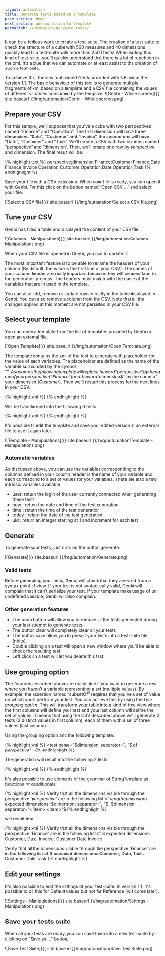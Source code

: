 ```yaml
---
layout: automation
title: Generate tests based on a template
prev_section: home
next_section: add-condition-to-template
permalink: /automation/generate-tests/
---
```

It can be a tedious work to create a test-suite. The creation of a test suite to check the structure of a cube with 500 measures and 40 dimensions quickly lead to a test-suite with more than 2500 tests! When writing this kind of test-suite, you’ll quickly understand that there is a lot of repetition in the xml. It’s a clue that we can automate or at least assist to the creation of such a test-suite.

To achieve this, there is tool named *Genbi* provided with NBi since the version 1.1. The basic behaviour of this tool is to generate multiple fragments of xml based on a template and a CSV file containing the values of different variables consumed by the template.
![Genbi - Whole screen]({{ site.baseurl }}/img/automation/Genbi - Whole screen.png)

## Prepare your CSV

For this sample, we’ll suppose that you’ve a cube with two perspectives named “Finance” and “Operation”. The first dimension will have three dimensions “Date”, “Customer” and “Invoice”, the second one will have “Date”, “Customer” and “Task”. We’ll create a CSV with two columns named “perspective” and “dimension”. Then, we’ll create one row by perspective and dimension. The final result will be:

{% highlight text %}
perspective;dimension
Finance;Customer
Finance;Date
Finance;Invoice
Operation;Customer
Operation;Date
Operation;Task
{% endhighlight %}

Save your file with a CSV extension. When your file is ready, you can open it with Genbi. For this click on the button named “Open CSV …” and select your file.

![Select a CSV file]({{ site.baseurl }}/img/automation/Select a CSV file.png)

## Tune your CSV

Genbi has filled a table and displayed the content of your CSV file.

![Columns - Manipulations]({{ site.baseurl }}/img/automation/Columns - Manipulations.png)

When your CSV file is opened in Genbi, you can to update it.

The most important feature is to be able to rename the headers of your column (By default, the value is the first line of your CSV). The names of your column header are really important because they will be used later in the generation process. The headers must match with the name of the variables that are in used in the template.

You can also add, remove or update rows directly in the table displayed in Genbi. You can also remove a column from the CSV. Note that all the changes applied at this moment are not persisted in your CSV file.

## Select your template

You can open a template from the list of templates provided by Genbi or open an external file.

![Open Template]({{ site.baseurl }}/img/automation/Open Template.png)

The template contains the xml of the test to generate with placeholder for the value of each variables. The placeholder are defined as the name of the variable surrounded by the symbol “$”. As a sample the following template will replace the word *$perspective$* by the name of your perspective (*Finance*) and the word *$dimension$* by the name of your dimension (*Customer*). Then we’ll restart this process for the next lines in your CSV.

{% highlight xml %}
<test name="$dimension$ of $perspective$"/>
{% endhighlight %}

Will be transformed into the following 6 tests.

{% highlight xml %}
<test name="Customer of Finance"/>
<test name="Date of Finance"/>
<test name="Invoice of Finance"/>
<test name="Customer of Operation"/>
<test name="Date of Operation"/>
<test name="Task of Operation"/>
{% endhighlight %}

It's possible to edit the template and save your edited version in an external file to use it again later.

![Template - Manipulations]({{ site.baseurl }}/img/automation/Template - Manipulations.png)

### Automatic variables

As discussed above, you can use the variables corresponding to the columns defined in your column header is the name of your variable and each correspond to a set of values for your variables. There are also a few intrinsic variables available

* user: return the login of the user currently connected when generating these tests
* now : return the date and time of the test generation
* time : return the time of the test generation
* today : return the date of the test generation
* uid : return an integer starting at 1 and increment for each test

## Generate

To generate your tests, just click on the button generate.

![Generate]({{ site.baseurl }}/img/automation/Generate.png)

### Valid tests

Before generating your tests, Genbi will check that they are valid from a syntax point of view. If your test is not syntactically valid, Genbi will complain that it can’t serialize your test. If your template make usage of un undefined variable, Genbi will also complain.

### Other generation features

* The undo button will allow you to remove all the tests generated during your last attempt to generate tests.
* The button clear will completely clear all your tests
* The button save allow you to persist your tests into a test-suite file (nbits).
* Double clicking on a test will open a new window where you’ll be able to check the resulting test.
* Left click on a test will let you delete this test.

## Use grouping option

The features described above are really nice if you want to generate a test where you haven’t a variable representing a set (multiple values). By example, the assertion named “subsetOf” requires that you’ve a set of value on which you’ll perform your test.
You can achieve this by using the *Use grouping option*. This will transform your table into a kind of tree view where the first columns will define your test and your last column will define the set of values. It means that using the CSV described above we'll generate 2 tests (2 distinct values in first column), each of them with a set of three values (last column).

Using the grouping option and the following template:

{% highlight xml %}
<test name="$dimension; separator=", "$ of $perspective$">
{% endhighlight %}

The generation will result into the following 2 tests.

{% highlight xml %}
<test name="Customer, Date, Invoice of Finance"/>
<test name="Customer, Date, Task of Operation"/>
{% endhighlight %}

It's also possible to use elements of the grammar of StringTemplate as [functions](https://theantlrguy.atlassian.net/wiki/display/ST4/StringTemplate+cheat+sheet#StringTemplatecheatsheet-functions) or [conditionals](https://theantlrguy.atlassian.net/wiki/display/ST4/Templates#Templates-conditionals).

{% highlight xml %}
<test name="All dimensions in perspective '$perspective$' are a subset of these $length(dimension)$ elements">
	<description>Verify that all the dimensions visible through the perspective '$perspective$' are in the following list of $length(dimension)$ expected dimensions: $dimension; separator=", "$.</description>
	<edition author="$username$" created="$now$"/>
	<system-under-test>
		<structure>
			<dimensions perspective="$perspective$"/>
		</structure>
	</system-under-test>
	<assert>
		<subsetOf>
			<item>$dimension; separator="</item>
			<item>"$</item>
		</subsetOf>
	</assert>
</test>
{% endhighlight %}

will result into

{% highlight xml %}
<test name="All dimensions in perspective 'Finance' are a subset of these 3 elements">
	<description>Verify that all the dimensions visible through the perspective 'Finance' are in the following list of 3 expected dimensions: Customer, Date, Invoice.</description>
	<edition author="Myself" created="2013-04-27T14:40:12"/>
	<system-under-test>
		<structure>
			<dimensions perspective="Finance"/>
		</structure>
	</system-under-test>
	<assert>
		<subsetOf>
			<item>Customer</item>
			<item>Date</item>
			<item>Invoice</item>
		</subsetOf>
	</assert>
</test>

<test name="All dimensions in perspective 'Operation' are a subset of these 3 elements">
	<description>Verify that all the dimensions visible through the perspective 'Finance' are in the following list of 3 expected dimensions: Customer, Date, Task.</description>
	<edition author="Myself" created="2013-04-27T14:40:12"/>
	<system-under-test>
		<structure>
			<dimensions perspective="Operation"/>
		</structure>
	</system-under-test>
	<assert>
		<subsetOf>
			<item>Customer</item>
			<item>Date</item>
			<item>Task</item>
		</subsetOf>
	</assert>
</test>
{% endhighlight %}

## Edit your settings

It's also possible to edit the settings of your test-suite. In version 1.1, it's possible to do this for Default values but not for Reference (will come later).


![Settings - Manipulations]({{ site.baseurl }}/img/automation/Settings - Manipulations.png)

## Save your tests suite
When all your tests are ready, you can save them into a new test-suite by clicking on "Save as ..." button.

![Save Test Suite]({{ site.baseurl }}/img/automation/Save Test Suite.png)
